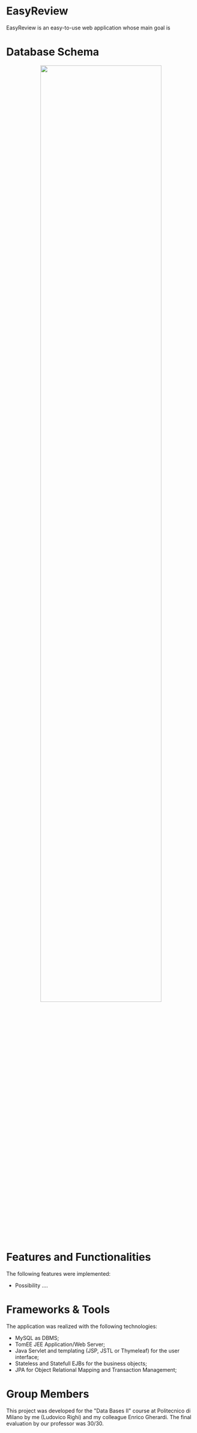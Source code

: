 # EasyReview
EasyReview is an easy-to-use web application whose main goal is 

# Database Schema

<p align="center">
  <img width="80%" src="https://user-images.githubusercontent.com/52406034/139223245-c828592a-cab1-4c43-a015-73e29b97d38d.png">
</p>

# Features and Functionalities
The following features were implemented:
 - Possibility ....



# Frameworks & Tools 
The application was realized with the following technologies:
 - MySQL as DBMS; 
 - TomEE JEE Application/Web Server; 
 - Java Servlet and templating (JSP, JSTL or Thymeleaf) for the user interface;
 - Stateless and Statefull EJBs for the business objects;
 - JPA for Object Relational Mapping and Transaction Management;

# Group Members
This project was developed for the "Data Bases II" course at Politecnico di Milano by me (Ludovico Righi) and my colleague Enrico Gherardi.
The final evaluation by our professor was 30/30.
